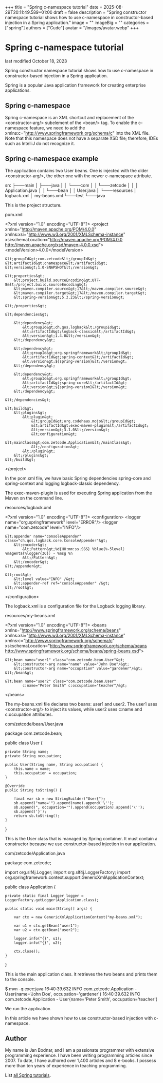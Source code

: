 +++
title = "Spring c-namespace tutorial"
date = 2025-08-29T20:11:49.589+01:00
draft = false
description = "Spring constructor namespace tutorial shows how to use c-namespace in constructor-based injection in a Spring application."
image = ""
imageBig = ""
categories = ["spring"]
authors = ["Cude"]
avatar = "/images/avatar.webp"
+++

# Spring c-namespace tutorial

last modified October 18, 2023

Spring constructor namespace tutorial shows how to use
c-namespace in constructor-based injection in a Spring application.

Spring is a popular Java application framework for creating enterprise
applications. 

## Spring c-namespace

Spring c-namespace is an XML shortcut and replacement of the
&lt;constructor-arg/&gt; subelement of the &lt;bean/&gt; tag.
To enable the c-namespace feature, we need to add the 
xmlns:c="http://www.springframework.org/schema/c" into the XML file. Note
that this namespace does not have a separate XSD file; therefore, IDEs such as IntelliJ
do not recognize it.

## Spring c-namespace example

The application contains two User beans. One is injected with the older 
&lt;constructor-arg/&gt;, the other one with the newer c-namespace attribute.

src
├───main
│   ├───java
│   │   └───com
│   │       └───zetcode
│   │           │   Application.java
│   │           └───bean
│   │                   User.java
│   └───resources
│           logback.xml
│           my-beans.xml
└───test
    └───java

This is the project structure.

pom.xml
  

&lt;?xml version="1.0" encoding="UTF-8"?&gt;
&lt;project xmlns="http://maven.apache.org/POM/4.0.0"
            xmlns:xsi="http://www.w3.org/2001/XMLSchema-instance"
            xsi:schemaLocation="http://maven.apache.org/POM/4.0.0
            http://maven.apache.org/xsd/maven-4.0.0.xsd"&gt;
    &lt;modelVersion&gt;4.0.0&lt;/modelVersion&gt;

    &lt;groupId&gt;com.zetcode&lt;/groupId&gt;
    &lt;artifactId&gt;cnamespace&lt;/artifactId&gt;
    &lt;version&gt;1.0-SNAPSHOT&lt;/version&gt;

    &lt;properties&gt;
        &lt;project.build.sourceEncoding&gt;UTF-8&lt;/project.build.sourceEncoding&gt;
        &lt;maven.compiler.source&gt;17&lt;/maven.compiler.source&gt;
        &lt;maven.compiler.target&gt;17&lt;/maven.compiler.target&gt;
        &lt;spring-version&gt;5.3.23&lt;/spring-version&gt;

    &lt;/properties&gt;

    &lt;dependencies&gt;

        &lt;dependency&gt;
            &lt;groupId&gt;ch.qos.logback&lt;/groupId&gt;
            &lt;artifactId&gt;logback-classic&lt;/artifactId&gt;
            &lt;version&gt;1.4.0&lt;/version&gt;
        &lt;/dependency&gt;

        &lt;dependency&gt;
            &lt;groupId&gt;org.springframework&lt;/groupId&gt;
            &lt;artifactId&gt;spring-context&lt;/artifactId&gt;
            &lt;version&gt;${spring-version}&lt;/version&gt;
        &lt;/dependency&gt;

        &lt;dependency&gt;
            &lt;groupId&gt;org.springframework&lt;/groupId&gt;
            &lt;artifactId&gt;spring-core&lt;/artifactId&gt;
            &lt;version&gt;${spring-version}&lt;/version&gt;
        &lt;/dependency&gt;
        
    &lt;/dependencies&gt;

    &lt;build&gt;
        &lt;plugins&gt;
            &lt;plugin&gt;
                &lt;groupId&gt;org.codehaus.mojo&lt;/groupId&gt;
                &lt;artifactId&gt;exec-maven-plugin&lt;/artifactId&gt;
                &lt;version&gt;3.1.0&lt;/version&gt;
                &lt;configuration&gt;
                    &lt;mainClass&gt;com.zetcode.Application&lt;/mainClass&gt;
                &lt;/configuration&gt;
            &lt;/plugin&gt;
        &lt;/plugins&gt;
    &lt;/build&gt;

&lt;/project&gt;

In the pom.xml file, we have basic Spring dependencies spring-core
and spring-context and logging logback-classic dependency.

The exec-maven-plugin is used for executing Spring application from the
Maven on the command line.

resources/logback.xml
  

&lt;?xml version="1.0" encoding="UTF-8"?&gt;
&lt;configuration&gt;
    &lt;logger name="org.springframework" level="ERROR"/&gt;
    &lt;logger name="com.zetcode" level="INFO"/&gt;

    &lt;appender name="consoleAppender" class="ch.qos.logback.core.ConsoleAppender"&gt;
        &lt;encoder&gt;
            &lt;Pattern&gt;%d{HH:mm:ss.SSS} %blue(%-5level) %magenta(%logger{36}) - %msg %n
            &lt;/Pattern&gt;
        &lt;/encoder&gt;
    &lt;/appender&gt;

    &lt;root&gt;
        &lt;level value="INFO" /&gt;
        &lt;appender-ref ref="consoleAppender" /&gt;
    &lt;/root&gt;
&lt;/configuration&gt;

The logback.xml is a configuration file for the Logback logging library.

resources/my-beans.xml
  

&lt;?xml version="1.0" encoding="UTF-8"?&gt;
&lt;beans xmlns="http://www.springframework.org/schema/beans"
        xmlns:xsi="http://www.w3.org/2001/XMLSchema-instance"
        xmlns:c="http://www.springframework.org/schema/c"
        xsi:schemaLocation="http://www.springframework.org/schema/beans
            http://www.springframework.org/schema/beans/spring-beans.xsd"&gt;

    &lt;bean name="user1" class="com.zetcode.bean.User"&gt;
        &lt;constructor-arg name="name" value="John Doe"/&gt;
        &lt;constructor-arg name="occupation" value="gardener"/&gt;
    &lt;/bean&gt;

    &lt;bean name="user2" class="com.zetcode.bean.User"
            c:name="Peter Smith" c:occupation="teacher"/&gt;

&lt;/beans&gt;

The my-beans.xml file declares two beans: user1 and 
user2. The user1 uses &lt;constructor-arg/&gt;
to inject its values, while user2 uses c:name and c:occupation
attributes.

com/zetcode/bean/User.java
  

package com.zetcode.bean;

public class User {

    private String name;
    private String occupation;

    public User(String name, String occupation) {
        this.name = name;
        this.occupation = occupation;
    }

    @Override
    public String toString() {

        final var sb = new StringBuilder("User{");
        sb.append("name='").append(name).append('\'');
        sb.append(", occupation='").append(occupation).append('\'');
        sb.append('}');
        return sb.toString();
    }
}

This is the User class that is managed by Spring container. It must contain
a constructor because we use constructor-based injection in our application.

com/zetcode/Application.java
  

package com.zetcode;

import org.slf4j.Logger;
import org.slf4j.LoggerFactory;
import org.springframework.context.support.GenericXmlApplicationContext;

public class Application {

    private static final Logger logger = LoggerFactory.getLogger(Application.class);

    public static void main(String[] args) {

        var ctx = new GenericXmlApplicationContext("my-beans.xml");

        var u1 = ctx.getBean("user1");
        var u2 = ctx.getBean("user2");

        logger.info("{}", u1);
        logger.info("{}", u2);

        ctx.close();
    }
}

This is the main application class. It retrieves the two beans and prints them 
to the console.

$ mvn -q exec:java
16:40:39.632 INFO  com.zetcode.Application - User{name='John Doe', occupation='gardener'} 
16:40:39.632 INFO  com.zetcode.Application - User{name='Peter Smith', occupation='teacher'} 

We run the application. 

In this article we have shown how to use constructor-based injection with c-namespace.

## Author

My name is Jan Bodnar, and I am a passionate programmer with extensive
programming experience. I have been writing programming articles since 2007.
To date, I have authored over 1,400 articles and 8 e-books. I possess more
than ten years of experience in teaching programming.

List [all Spring tutorials](/all/#spring).